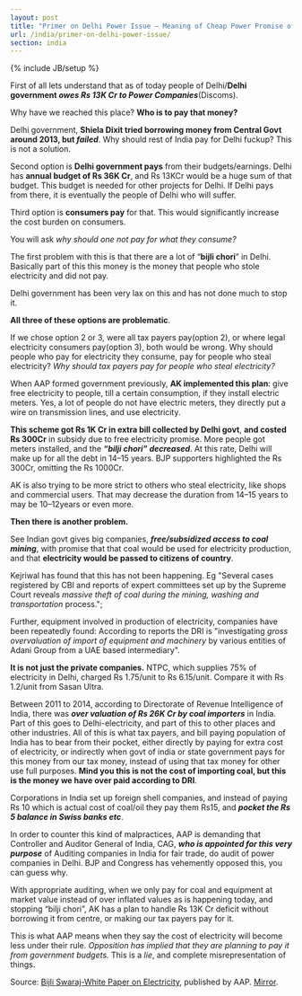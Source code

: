 ```yaml
---
layout: post
title: "Primer on Delhi Power Issue — Meaning of Cheap Power Promise of AAP"
url: /india/primer-on-delhi-power-issue/
section: india
---
```

{% include JB/setup %}

First of all lets understand that as of today people of Delhi/**Delhi government
_owes Rs 13K Cr to Power Companies_**(Discoms).

Why have we reached this place? **Who is to pay that money?**

Delhi government, **Shiela Dixit tried borrowing money from Central Govt around
2013, but _failed_**. Why should rest of India pay for Delhi fuckup? This is not
a solution.

Second option is **Delhi government pays** from their budgets/earnings. Delhi
has **annual budget of Rs 36K Cr**, and Rs 13KCr would be a huge sum of that
budget. This budget is needed for other projects for Delhi. If Delhi pays from
there, it is eventually the people of Delhi who will suffer.

Third option is **consumers pay** for that. This would significantly increase
the cost burden on consumers.

You will ask *why should one not pay for what they consume?*

The first problem with this is that there are a lot of “**bijli chori**” in
Delhi. Basically part of this this money is the money that people who stole
electricity and did not pay.

Delhi government has been very lax on this and has not done much to stop it.

**All three of these options are problematic**.

If we chose option 2 or 3, were all tax payers pay(option 2), or where legal
electricity consumers pay(option 3), both would be wrong. Why should people who
pay for electricity they consume, pay for people who steal electricity? _Why
should tax payers pay for people who steal electricity?_

When AAP formed government previously, **AK implemented this plan**: give free
electricity to people, till a certain consumption, if they install electric
meters. Yes, a lot of people do not have electric meters, they directly put a
wire on transmission lines, and use electricity.

**This scheme got Rs 1K Cr in extra bill collected by Delhi govt**, **and costed
Rs 300Cr** in subsidy due to free electricity promise. More people got meters
installed, and the ***“bilji chori” decreased***. At this rate, Delhi will make
up for all the debt in 14–15 years. BJP supporters highlighted the Rs 300Cr,
omitting the Rs 1000Cr.

AK is also trying to be more strict to others who steal electricity, like shops
and commercial users. That may decrease the duration from 14–15 years to may be
10–12years or even more.

**Then there is another problem.**

See Indian govt gives big companies, ***free/subsidized access to coal
mining***, with promise that that coal would be used for electricity production,
and that **electricity would be passed to citizens of country**.

Kejriwal has found that this has not been happening. Eg "Several cases
registered by CBI and reports of expert committees set up by the Supreme Court
reveals *massive theft of coal during the mining, washing and transportation*
process.";

Further, equipment involved in production of electricity, companies have been
repeatedly found: According to reports the DRI is "investigating *gross
overvaluation of import of equipment and machinery* by various entities of Adani
Group from a UAE based intermediary".

**It is not just the private companies.** NTPC, which supplies 75% of
electricity in Delhi, charged Rs 1.75/unit to Rs 6.15/unit. Compare it with Rs
1.2/unit from Sasan Ultra.

Between 2011 to 2014, according to Directorate of Revenue Intelligence of India,
there was ***over valuation of Rs 26K Cr by coal importers*** in India. Part of
this goes to Delhi-electricity, and part of this to other places and other
industries. All of this is what tax payers, and bill paying population of India
has to bear from their pocket, either directly by paying for extra cost of
electricity, or indirectly when govt of india or state government pays for this
money from our tax money, instead of using that tax money for other use full
purposes. **Mind you this is not the cost of importing coal, but this is the
money we have over paid according to DRI**.

Corporations in India set up foreign shell companies, and instead of paying Rs
10 which is actual cost of coal/oil they pay them Rs15, and ***pocket the Rs 5
balance in Swiss banks etc***.

In order to counter this kind of malpractices, AAP is demanding that Controller
and Auditor General of India, CAG, ***who is appointed for this very purpose***
of Auditing companies in India for fair trade, do audit of power companies in
Delhi. BJP and Congress has vehemently opposed this, you can guess why.

With appropriate auditing, when we only pay for coal and equipment at market
value instead of over inflated values as is happening today, and stopping “bilji
chori”, AK has a plan to handle Rs 13K Cr deficit without borrowing it from
centre, or making our tax payers pay for it.

This is what AAP means when they say the cost of electricity will become less
under their rule. _Opposition has implied that they are planning to pay it
from government budgets._ This is a _lie_, and complete misrepresentation of
things.

Source: [Bijli Swaraj-White Paper on Electricity](http://www.aamaadmiparty.org/sites/default/files/Bijli%20Swaraj-White%20Paper%20on%20Electricity.pdf), published by
AAP. [Mirror](https://dl.dropboxusercontent.com/u/423817/Bijli%20Swaraj-White%20Paper%20on%20Electricity.pdf).
